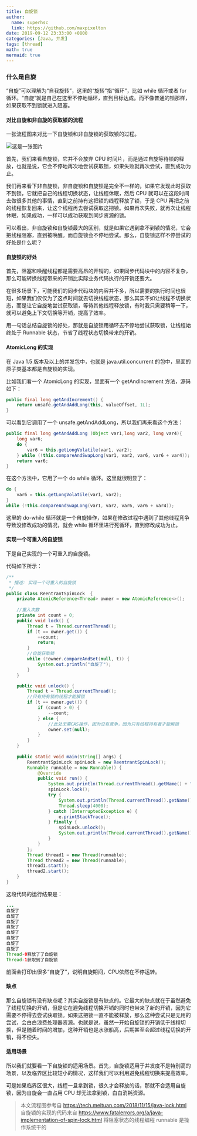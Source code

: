 ```yaml
---
title: 自旋锁
author:
  name: superhsc
  link: https://github.com/maxpixelton
date: 2019-09-12 23:33:00 +0800
categories: [Java, 并发]
tags: [thread]
math: true
mermaid: true
---
```


### 什么是自旋

“自旋”可以理解为“自我旋转”，这里的“旋转”指“循环”，比如 while 循环或者 for 循环。“自旋”就是自己在这里不停地循环，直到目标达成。而不像普通的锁那样，如果获取不到锁就进入阻塞。



#### 对比自旋和非自旋的获取锁的流程

一张流程图来对比一下自旋锁和非自旋锁的获取锁的过程。

![这是一张图片](https://maxpixelton.github.io/images/assert/java/thread/java-thread-lock-spanlocks-non-spinlocks.png)

首先，我们来看自旋锁，它并不会放弃  CPU  时间片，而是通过自旋等待锁的释放，也就是说，它会不停地再次地尝试获取锁，如果失败就再次尝试，直到成功为止。

我们再来看下非自旋锁，非自旋锁和自旋锁是完全不一样的，如果它发现此时获取不到锁，它就把自己的线程切换状态，让线程休眠，然后 CPU 就可以在这段时间去做很多其他的事情，直到之前持有这把锁的线程释放了锁，于是 CPU 再把之前的线程恢复回来，让这个线程再去尝试获取这把锁。如果再次失败，就再次让线程休眠，如果成功，一样可以成功获取到同步资源的锁。

可以看出，非自旋锁和自旋锁最大的区别，就是如果它遇到拿不到锁的情况，它会把线程阻塞，直到被唤醒。而自旋锁会不停地尝试。那么，自旋锁这样不停尝试的好处是什么呢？



#### 自旋锁的好处

首先，阻塞和唤醒线程都是需要高昂的开销的，如果同步代码块中的内容不复杂，那么可能转换线程带来的开销比实际业务代码执行的开销还要大。

在很多场景下，可能我们的同步代码块的内容并不多，所以需要的执行时间也很短，如果我们仅仅为了这点时间就去切换线程状态，那么其实不如让线程不切换状态，而是让它自旋地尝试获取锁，等待其他线程释放锁，有时我只需要稍等一下，就可以避免上下文切换等开销，提高了效率。

用一句话总结自旋锁的好处，那就是自旋锁用循环去不停地尝试获取锁，让线程始终处于 Runnable 状态，节省了线程状态切换带来的开销。



#### AtomicLong 的实现

在 Java 1.5 版本及以上的并发包中，也就是 java.util.concurrent 的包中，里面的原子类基本都是自旋锁的实现。

比如我们看一个 AtomicLong 的实现，里面有一个 getAndIncrement 方法，源码如下：

```java
public final long getAndIncrement() {
    return unsafe.getAndAddLong(this, valueOffset, 1L);
}
```

可以看到它调用了一个 unsafe.getAndAddLong，所以我们再来看这个方法：

```java
public final long getAndAddLong (Object var1,long var2, long var4){
    long var6;
    do {
        var6 = this.getLongVolatile(var1, var2);
    } while (!this.compareAndSwapLong(var1, var2, var6, var6 + var4));
    return var6;
}
```

在这个方法中，它用了一个 do while 循环。这里就很明显了：

```java
do {
    var6 = this.getLongVolatile(var1, var2);
} 
while (!this.compareAndSwapLong(var1, var2, var6, var6 + var4));
```

这里的 do-while 循环就是一个自旋操作，如果在修改过程中遇到了其他线程竞争导致没修改成功的情况，就会 while 循环里进行死循环，直到修改成功为止。



#### 实现一个可重入的自旋锁

下是自己实现的一个可重入的自旋锁。

代码如下所示：

```java
/**
 * 描述: 实现一个可重入的自旋锁
 */
public class ReentrantSpinLock  {
    private AtomicReference<Thread> owner = new AtomicReference<>();
 
    //重入次数
    private int count = 0;
    public void lock() {
        Thread t = Thread.currentThread();
        if (t == owner.get()) {
            ++count;
            return;
        }
        //自旋获取锁
        while (!owner.compareAndSet(null, t)) {
            System.out.println("自旋了");
        }
    }

    public void unlock() {
        Thread t = Thread.currentThread();
        //只有持有锁的线程才能解锁
        if (t == owner.get()) {
            if (count > 0) {
                --count;
            } else {
                //此处无需CAS操作，因为没有竞争，因为只有线程持有者才能解锁
                owner.set(null);
            }
        }
    }
 
    public static void main(String[] args) {
        ReentrantSpinLock spinLock = new ReentrantSpinLock();
        Runnable runnable = new Runnable() {
            @Override
            public void run() {
                System.out.println(Thread.currentThread().getName() + "开始尝试获取自旋锁");
                spinLock.lock();
                try {
                    System.out.println(Thread.currentThread().getName() + "获取到了自旋锁");
                    Thread.sleep(4000);
                } catch (InterruptedException e) {
                    e.printStackTrace();
                } finally {
                    spinLock.unlock();
                    System.out.println(Thread.currentThread().getName() + "释放了了自旋锁");
                }
            }
        };
        Thread thread1 = new Thread(runnable);
        Thread thread2 = new Thread(runnable);
        thread1.start();
        thread2.start();
    }
}

```

这段代码的运行结果是：

```java
...
自旋了
自旋了
自旋了
自旋了
自旋了
自旋了
自旋了
自旋了
Thread-0释放了了自旋锁
Thread-1获取到了自旋锁
```

前面会打印出很多“自旋了”，说明自旋期间，CPU依然在不停运转。

#### 缺点

那么自旋锁有没有缺点呢？其实自旋锁是有缺点的。它最大的缺点就在于虽然避免了线程切换的开销，但是它在避免线程切换开销的同时也带来了新的开销，因为它需要不停得去尝试获取锁。如果这把锁一直不能被释放，那么这种尝试只是无用的尝试，会白白浪费处理器资源。也就是说，虽然一开始自旋锁的开销低于线程切换，但是随着时间的增加，这种开销也是水涨船高，后期甚至会超过线程切换的开销，得不偿失。



#### 适用场景

所以我们就要看一下自旋锁的适用场景。首先，自旋锁适用于并发度不是特别高的场景，以及临界区比较短小的情况，这样我们可以利用避免线程切换来提高效率。

可是如果临界区很大，线程一旦拿到锁，很久才会释放的话，那就不合适用自旋锁，因为自旋会一直占用 CPU 却无法拿到锁，白白消耗资源。

> 本文流程图参考自 https://tech.meituan.com/2018/11/15/java-lock.html
> 自旋锁的实现的代码来自 https://www.fatalerrors.org/a/java-implementation-of-spin-lock.html
> 将阻塞状态的线程编程 runnable 是操作系统干的



